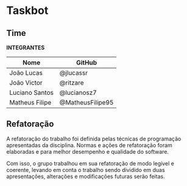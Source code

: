 # Taskbot

## Time

**INTEGRANTES** </p>

Nome|GitHub
-|-
João Lucas | @jlucassr
João Victor | @ritzare
Luciano Santos | @lucianosz7
Matheus Filipe| @MatheusFilipe95


## Refatoração

  A refatoração do trabalho foi definida pelas técnicas de programação apresentadas da disciplina. Normas e ações de refatoração foram elaboradas e para melhor desempenho e qualidade do software. </p>

  Com isso, o grupo trabalhou em sua refatoração de modo legível e coerente, levando em conta o trabalho sendo dividido em duas apresentações, alterações e modificações futuras serão feitas.
